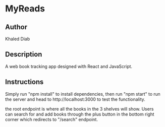 # MyReads

## Author

Khaled Diab

## Description

A web book tracking app designed with React and JavaScript.

## Instructions

Simply run "npm install" to install dependencies, then run "npm start" to run the server and head to http://localhost:3000 to test the functionality.

the root endpoint is where all the books in the 3 shelves will show. Users can search for and add books through the plus button in the bottom right corner which redirects to "/search" endpoint.